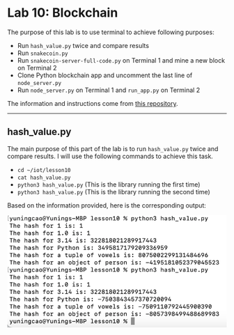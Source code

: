 # Lab 10: Blockchain
The purpose of this lab is to use terminal to achieve following purposes: 
- Run `hash_value.py` twice and compare results
- Run `snakecoin.py`
- Run `snakecoin-server-full-code.py` on Terminal 1 and mine a new block on Terminal 2
- Clone Python blockchain app and uncomment the last line of `node_server.py`
- Run `node_server.py` on Terminal 1 and `run_app.py` on Terminal 2

The information and instructions come from [this repository](https://github.com/kevinwlu/iot/tree/master/lesson10). 

---
## hash_value.py
The main purpose of this part of the lab is to run `hash_value.py` twice and compare results. I will use the following commands to achieve this task.
- `cd ~/iot/lesson10`
- `cat hash_value.py`
- `python3 hash_value.py` (This is the library running the first time)
- `python3 hash_value.py` (This is the library running the second time)

Based on the information provided, here is the corresponding output:

![hash_value](https://github.com/YuningCao0512/Engineering_Design_VI/blob/main/lab10_pictures/hash_value.png)
